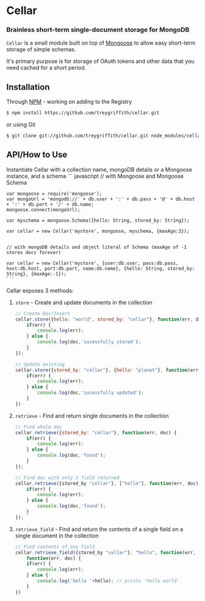 Cellar
==============
### Brainless short-term single-document storage for MongoDB

`Cellar` is a small module built on top of [Mongoose](http://www.mongoosejs.com) to allow easy short-term storage of simple schemas.

It's primary purpose is for storage of OAuth tokens and other data that you need cached for a short period.

Installation
-------------

Through [NPM](http://www.npmjs.org) - working on adding to the Registry
 ``` bash
 $ npm install https://github.com/treygriffith/cellar.git
 ```

 or using Git
 ``` bash
 $ git clone git://github.com/treygriffith/cellar.git node_modules/cellar/
 ```

API/How to Use
-----------
Instantiate Cellar with a collection name, mongoDB details or a Mongoose instance, and a schema
	``` javascript
	// with Mongoose and Mongoose Schema

	var mongoose = require('mongoose');
	var mongoUrl = 'mongodb://' + db.user + ':' + db.pass + '@' + db.host + ':' + db.port + '/' + db.name;
	mongoose.connect(mongoUrl);

	var myschema = mongoose.Schema({hello: String, stored_by: String});

	var cellar = new Cellar('mystore', mongoose, myschema, {maxAge:3});


	// with mongoDB details and object literal of Schema (maxAge of -1 stores docs forever)

	var cellar = new Cellar('mystore', {user:db.user, pass:db.pass, host:db.host, port:db.port, name:db.name}, {hello: String, stored_by: String}, {maxAge:-1});
	```

Cellar exposes 3 methods:
1. `store` - Create and update documents in the collection
	``` javascript
	// Create Doc/Insert
	cellar.store({hello: "world", stored_by: "cellar"}, function(err, doc) {
		if(err) {
			console.log(err);
		} else {
			console.log(doc,'sucessfully stored');
		}
	});

	// Update existing
	cellar.store({stored_by: "cellar"}, {hello: "planet"}, function(err, doc) {
		if(err) {
			console.log(err);
		} else {
			console.log(doc,'sucessfully updated');
		}
	})
	```
2. `retrieve` - Find and return single documents in the collection
	``` javascript
	// Find whole doc
	cellar.retrieve({stored_by: "cellar"}, function(err, doc) {
		if(err) {
			console.log(err);
		} else {
			console.log(doc,'found');
		}
	});

	// Find doc with only 1 field returned
	cellar.retrieve({stored_by "cellar"}, ["hello"], function(err, doc) {
		if(err) {
			console.log(err);
		} else {
			console.log(doc,'found');
		}
	});
	```
3. `retrieve_field` - Find and return the contents of a single field on a single document in the collection
	``` javascript
	// Find contents of one field
	cellar.retrieve_field({stored_by "cellar"}, "hello", function(err, hello) {
		function(err, doc) {
		if(err) {
			console.log(err);
		} else {
			console.log('hello '+hello); // prints 'hello world'
		}
	})
	```
